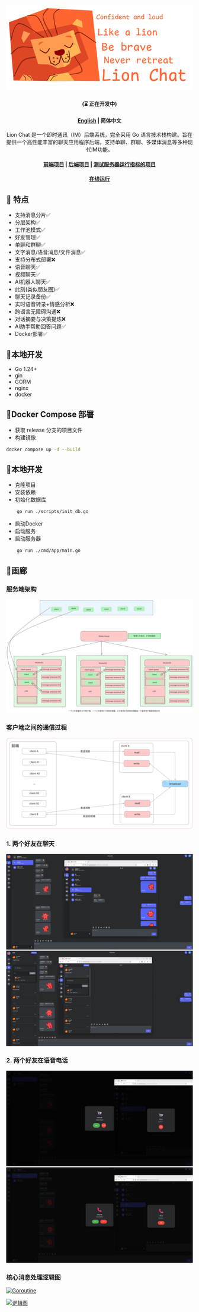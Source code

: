 <div align="center">

# ![resources/logo/lionchat.png](resources/logo/lionchat.png)
#### (⌛ 正在开发中)
#### [English](https://github.com/kapbl/LionChat/blob/main/RE.md) | 简体中文
Lion Chat 是一个即时通讯（IM）后端系统，完全采用 Go 语言技术栈构建。旨在提供一个高性能丰富的聊天应用程序后端，支持单聊、群聊、多媒体消息等多种现代IM功能。
#### [前端项目](https://github.com/kapbl/LionChat-Fronted)  | [后端项目](https://github.com/kapbl/LionChat) | [测试服务器运行指标的项目](https://github.com/kapbl/Lion-Chat-Test)
#### [在线运行](https://lionchat.online/)

</div>


## 🎯 特点
- 支持消息分片✅
- 分层架构✅
- 工作池模式✅
- 好友管理✅
- 单聊和群聊✅
- 文字消息/语音消息/文件消息✅
- 支持分布式部署❌
- 语音聊天✅
- 视频聊天✅
- AI机器人聊天✅
- 此刻(类似朋友圈)✅
- 聊天记录备份✅
- 实时语音转录+情感分析❌
- 跨语言无障碍沟通❌
- 对话摘要与决策提炼❌
- AI助手帮助回答问题✅
- Docker部署✅
## 🎐本地开发
- Go 1.24+
- gin
- GORM
- nginx
- docker
## 🎐Docker Compose 部署
- 获取 release 分支的项目文件
- 构建镜像
```bash
docker compose up -d --build
```
## 🎐本地开发
- 克隆项目
- 安装依赖
- 初始化数据库
```bash
    go run ./scripts/init_db.go
```
- 启动Docker
- 启动服务
- 启动服务器
```bash
    go run ./cmd/app/main.go
```
## 🦁画廊
### 服务端架构
![服务端架构](resources/logo/Untitled-2025-08-07-1051.png)
### 客户端之间的通信过程
![客户端之间的通信过程](resources/logo/客户端之间的通信过程.svg)
### 1. 两个好友在聊天
![聊天1](resources/assest/28a760b541bf9bf780ec2d505bb93fd8.png)
![聊天2](resources/assest/9fb730ab9ad37919fd5866f5a0680e75.png)
### 2. 两个好友在语音电话
![聊天1](resources/assest/3321f4dcdb4308be48802563425e4d5b.png)
![聊天2](resources/assest/bf56ca44fdebfb9903c409ae89077c24.png)
### 核心消息处理逻辑图
[![Goroutine](https://mermaid.ink/img/pako:eNqNVWtv2jAU_SuWpU5UAqQkvJpuk2h4tKLQFKgiLVTITQxEBBs5yVhX-t_nR4BkwJg_xb73nHtyfW7yAT3qY2jCOUPrBRi3JgTwFSVv6sChbInZPU0irCJiOfdu5rw8ihGLX0Gp9H07p2AjI-UW3QKnoNJAlzKaxAHB17eKBRN_Qk6WOuSCtAines3U5nWARwkB5jfwtTTE8yCKOYxXB9Z02O6694j4IQYqwlAcUPJ6e5bghbA8xcsgQ7KLnqFZRXPFcsco8j0UxZLkedofdd3nBCcY9HEUoTkW0ANYCt01zAsDTOLyECN_C4YFS26B2B737RzYYUGMecP3cHnwH_hZQrwtaN1NnwaPD4N2oRm9E4_vwcvaR5zhiYSX4b1mp9fMM_TQbIlA-6fQcsyRZZP9PpbT6ZzWM5sdCzpBkUrKseQ05XlO-THt5L6H0aHkUFy-uKEIzBhdAQe_jai3xOr6h5q7ieR9Zi5_D9UkFm12zpAQZ3pnNUdjNx2eg52sBSIEh3n7OMOc-VIPjPhLKDIlQFrghAJHSZDhCMT0L_XW40N7MJ42bbvgpi1ortdh4KkR-FfHdm9kM-rxx4DMD1XlTIi6NmIRr_sFWAwjoWCMoqWszBOmz7sWpFxqiDJdOLbQufKUAZvS8JAoVt_WCoe4di0UxUKA7GSuqJBka26aLWVmBSg2PcOmX2TTL7AZGTbjIptxli1zOWLZmgRsH6mHQiB8suVTM2oPWm7WOye6bOsK2aFsgxiHpUbNphgqpcvHZJ0jP3bK1RUYxe_h3hh8b_EvMfaEtdL5SisoJ6cUii819y0s8r9V4EMzZgkuwhVmKyS28ENkT2C8wCs8gSZ_9BFbTuCEfHLMGpEflK52MC53voDmDIUR3yXy89IKELfSan_KuHbMLJqQGJpGRZck0PyAv6BZ0qvVsl6r1_WKoel63ahqRfgOzYperjQMrXHDY7pm1G5qn0X4WxbWytVqXW9ojVqjUdONyk21CLEfxJT11U9Y_os__wBT2UoS?type=png)](https://mermaid-live.nodejs.cn/edit#pako:eNqNVWtv2jAU_SuWpU5UAqQkvJpuk2h4tKLQFKgiLVTITQxEBBs5yVhX-t_nR4BkwJg_xb73nHtyfW7yAT3qY2jCOUPrBRi3JgTwFSVv6sChbInZPU0irCJiOfdu5rw8ihGLX0Gp9H07p2AjI-UW3QKnoNJAlzKaxAHB17eKBRN_Qk6WOuSCtAines3U5nWARwkB5jfwtTTE8yCKOYxXB9Z02O6694j4IQYqwlAcUPJ6e5bghbA8xcsgQ7KLnqFZRXPFcsco8j0UxZLkedofdd3nBCcY9HEUoTkW0ANYCt01zAsDTOLyECN_C4YFS26B2B737RzYYUGMecP3cHnwH_hZQrwtaN1NnwaPD4N2oRm9E4_vwcvaR5zhiYSX4b1mp9fMM_TQbIlA-6fQcsyRZZP9PpbT6ZzWM5sdCzpBkUrKseQ05XlO-THt5L6H0aHkUFy-uKEIzBhdAQe_jai3xOr6h5q7ieR9Zi5_D9UkFm12zpAQZ3pnNUdjNx2eg52sBSIEh3n7OMOc-VIPjPhLKDIlQFrghAJHSZDhCMT0L_XW40N7MJ42bbvgpi1ortdh4KkR-FfHdm9kM-rxx4DMD1XlTIi6NmIRr_sFWAwjoWCMoqWszBOmz7sWpFxqiDJdOLbQufKUAZvS8JAoVt_WCoe4di0UxUKA7GSuqJBka26aLWVmBSg2PcOmX2TTL7AZGTbjIptxli1zOWLZmgRsH6mHQiB8suVTM2oPWm7WOye6bOsK2aFsgxiHpUbNphgqpcvHZJ0jP3bK1RUYxe_h3hh8b_EvMfaEtdL5SisoJ6cUii819y0s8r9V4EMzZgkuwhVmKyS28ENkT2C8wCs8gSZ_9BFbTuCEfHLMGpEflK52MC53voDmDIUR3yXy89IKELfSan_KuHbMLJqQGJpGRZck0PyAv6BZ0qvVsl6r1_WKoel63ahqRfgOzYperjQMrXHDY7pm1G5qn0X4WxbWytVqXW9ojVqjUdONyk21CLEfxJT11U9Y_os__wBT2UoS)

[![逻辑图](https://mermaid.ink/img/pako:eNqNVmFz2jgQ_Ssaf0h6M-DBDjSUtnfTQCBpgRADoT2TuVFtgTWxJY9kN-UY_vutJRub1L0Jn7D93q72vd2194bHfWL0jK3AcYAWgzVD8JPpd31jxcUTEWhMN8TbeSHRj7PfJ3eeYJHkCHPAH1Gz-Se62l__ICxBY87jw_sSfgVPkccZQ72P6EPTIVsqE4iccfruDWZ-SNCUPKN-SIH_-HvqkokqeVCQNRENqMywxPs1RiS3OsSV4Nj3sExUhGv3PiUpQRMiJd4StOECzQT34JKybRGFMH_NXqiTp9TFCJxQzsqUfV2bBTpxcTweZUjumGdOcFw9Xw623U_Z0x6aQzp0nkoi_uEspIyco4SjL3jzhGtoFwVtGfs4IWgJPAT2JKnMEg6uajjt3D9Pnct0CPbRWXG1EhTCjLjgaQLJ5StEKHU_UWGgTbLcfsglKeKr8voBBnxYPVuOtt0BCUlyFG0jeFQrW46_qJNts_m9bjmv_Vrd6uou2qVsFTSjMcmSlomuVaKhu2QRFjLAIXLwc0GtnmiogKM99Ki54IhKxHiCSBQnu7-qczTKGvkbkQp-4_YFyQ6eB1xg-fT4EjzlCnvrZg5h4VcBN-rRZ1fpBkLlcfQ81PjzOQuonw7TMFTsL-5A8PgoxxmM_hatsGCV4Tly56mXiaWIY_eFhDB3x5aDofII_QGFvixqrMiT_fyZJl6AODumXuxicniFY45KsS1DTtTR4FaoqtZrYeoGarEMqICmrrFMsUZw3rgk3eUkdbuGM1Wo2f5WZgXSWLU3lJAE4LhepSd2zwq734y5h8M_FP3-6Fc-H6q_0ZAKebL0Zrn9bxwS8YRosuPCfnuGPljwuyQgQieVVZ6jgZZ7C0s2ay-NueEwWGYd3tIEez-kcK78nQH2BGWRJ1U5drWLnYtjPepEeYBzico9XdOLOkje3U7bzdpuCjMz5Ck7afLy353Czt0RSXLjJiT6DtXoDXO6J-cKvHCH0JbX2AtyrGmaVdRCG_o_XQeawNjDQoNuFrvStTLGvYqxVCoUk8x_fQ8uFexhPw94GvpoKPA2ytzPKScKP1QFXrlH7JlekTPY_CcWPlS0_KrtWAU8JHWraqVQ39zqLv_QRDHErMK-alipjNGArwzqG71EpKRhREREOLs09hlkbYD3EVkbPfjrY_G0NtbsAJwYs785jwoa2LYNjN4GhxKuUrW4BxSD1iUEkhHRhz5IjJ7d6aoYRm9v_DR6Tatr22b3XcvuWFb30rIu7Yaxy-5bttnO7r_ttLqdy06rfWgY_6rEF2an2-m0OnYb8G9b3XcNg_gU3uoT_e2kPqEO_wEco8Xw?type=png)](https://mermaid-live.nodejs.cn/edit#pako:eNqNVmFz2jgQ_Ssaf0h6M-DBDjSUtnfTQCBpgRADoT2TuVFtgTWxJY9kN-UY_vutJRub1L0Jn7D93q72vd2194bHfWL0jK3AcYAWgzVD8JPpd31jxcUTEWhMN8TbeSHRj7PfJ3eeYJHkCHPAH1Gz-Se62l__ICxBY87jw_sSfgVPkccZQ72P6EPTIVsqE4iccfruDWZ-SNCUPKN-SIH_-HvqkokqeVCQNRENqMywxPs1RiS3OsSV4Nj3sExUhGv3PiUpQRMiJd4StOECzQT34JKybRGFMH_NXqiTp9TFCJxQzsqUfV2bBTpxcTweZUjumGdOcFw9Xw623U_Z0x6aQzp0nkoi_uEspIyco4SjL3jzhGtoFwVtGfs4IWgJPAT2JKnMEg6uajjt3D9Pnct0CPbRWXG1EhTCjLjgaQLJ5StEKHU_UWGgTbLcfsglKeKr8voBBnxYPVuOtt0BCUlyFG0jeFQrW46_qJNts_m9bjmv_Vrd6uou2qVsFTSjMcmSlomuVaKhu2QRFjLAIXLwc0GtnmiogKM99Ki54IhKxHiCSBQnu7-qczTKGvkbkQp-4_YFyQ6eB1xg-fT4EjzlCnvrZg5h4VcBN-rRZ1fpBkLlcfQ81PjzOQuonw7TMFTsL-5A8PgoxxmM_hatsGCV4Tly56mXiaWIY_eFhDB3x5aDofII_QGFvixqrMiT_fyZJl6AODumXuxicniFY45KsS1DTtTR4FaoqtZrYeoGarEMqICmrrFMsUZw3rgk3eUkdbuGM1Wo2f5WZgXSWLU3lJAE4LhepSd2zwq734y5h8M_FP3-6Fc-H6q_0ZAKebL0Zrn9bxwS8YRosuPCfnuGPljwuyQgQieVVZ6jgZZ7C0s2ay-NueEwWGYd3tIEez-kcK78nQH2BGWRJ1U5drWLnYtjPepEeYBzico9XdOLOkje3U7bzdpuCjMz5Ck7afLy353Czt0RSXLjJiT6DtXoDXO6J-cKvHCH0JbX2AtyrGmaVdRCG_o_XQeawNjDQoNuFrvStTLGvYqxVCoUk8x_fQ8uFexhPw94GvpoKPA2ytzPKScKP1QFXrlH7JlekTPY_CcWPlS0_KrtWAU8JHWraqVQ39zqLv_QRDHErMK-alipjNGArwzqG71EpKRhREREOLs09hlkbYD3EVkbPfjrY_G0NtbsAJwYs785jwoa2LYNjN4GhxKuUrW4BxSD1iUEkhHRhz5IjJ7d6aoYRm9v_DR6Tatr22b3XcvuWFb30rIu7Yaxy-5bttnO7r_ttLqdy06rfWgY_6rEF2an2-m0OnYb8G9b3XcNg_gU3uoT_e2kPqEO_wEco8Xw)

